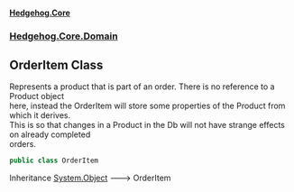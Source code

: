 #### [Hedgehog.Core](index.md 'index')
### [Hedgehog.Core.Domain](Hedgehog_Core_Domain.md 'Hedgehog.Core.Domain')
## OrderItem Class
Represents a product that is part of an order. There is no reference to a Product object  
here, instead the OrderItem will store some properties of the Product from which it derives.  
This is so that changes in a Product in the Db will not have strange effects on already completed  
orders.  
```csharp
public class OrderItem
```

Inheritance [System.Object](https://docs.microsoft.com/en-us/dotnet/api/System.Object 'System.Object') &#129106; OrderItem  
